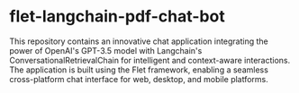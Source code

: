 # flet-langchain-pdf-chat-bot
This repository contains an innovative chat application integrating the power of OpenAI's GPT-3.5 model with Langchain's ConversationalRetrievalChain for intelligent and context-aware interactions. The application is built using the Flet framework, enabling a seamless cross-platform chat interface for web, desktop, and mobile platforms.
